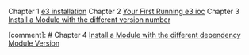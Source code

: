 

Chapter 1 [e3 installation](chapter1.md)
Chapter 2 [Your First Running e3 ioc](chapter2.md)
Chapter 3 [Install a Module with the different version number](chapter3.md)

[comment]: # Chapter 4 [Install a Module with the different dependency Module Version](chapter4.md)
